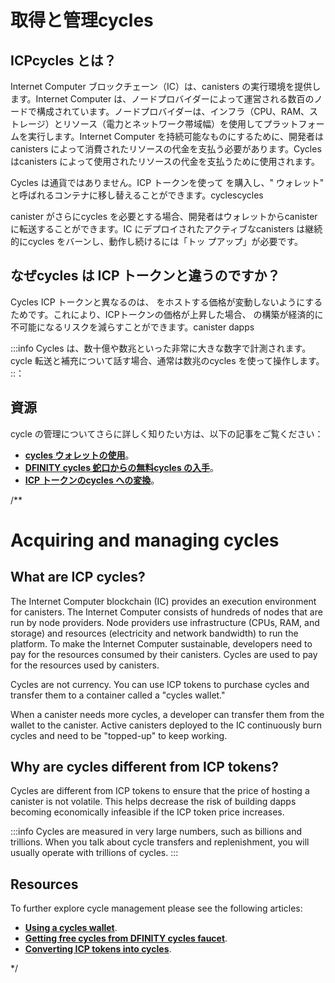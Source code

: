 # 取得と管理cycles

## ICPcycles とは？

Internet Computer ブロックチェーン（IC）は、canisters の実行環境を提供します。Internet Computer は、ノードプロバイダーによって運営される数百のノードで構成されています。ノードプロバイダーは、インフラ（CPU、RAM、ストレージ）とリソース（電力とネットワーク帯域幅）を使用してプラットフォームを実行します。Internet Computer を持続可能なものにするために、開発者はcanisters によって消費されたリソースの代金を支払う必要があります。Cycles はcanisters によって使用されたリソースの代金を支払うために使用されます。

Cycles は通貨ではありません。ICP トークンを使って を購入し、" ウォレット" と呼ばれるコンテナに移し替えることができます。cyclescycles 

canister がさらにcycles を必要とする場合、開発者はウォレットからcanister に転送することができます。IC にデプロイされたアクティブなcanisters は継続的にcycles をバーンし、動作し続けるには「トッ プアップ」が必要です。

## なぜcycles は ICP トークンと違うのですか？

Cycles ICP トークンと異なるのは、 をホストする価格が変動しないようにするためです。これにより、ICPトークンの価格が上昇した場合、 の構築が経済的に不可能になるリスクを減らすことができます。canister dapps 

:::info
Cycles は、数十億や数兆といった非常に大きな数字で計測されます。cycle 転送と補充について話す場合、通常は数兆のcycles を使って操作します。
::：

## 資源

cycle の管理についてさらに詳しく知りたい方は、以下の記事をご覧ください：

- **[ cycles ウォレットの使用](cycles-wallet.md)**。
- **[ DFINITY cycles 蛇口からの無料cycles の入手](cycles-faucet.md)**。
- **[ICP トークンのcycles への変換](converting_icp_tokens_into_cycles.md)**。

/**
# Acquiring and managing cycles

## What are ICP cycles?
The Internet Computer blockchain (IC) provides an execution environment for canisters. The Internet Computer consists of hundreds of nodes that are run by node providers. Node providers use infrastructure (CPUs, RAM, and storage) and resources (electricity and network bandwidth) to run the platform. To make the Internet Computer sustainable, developers need to pay for the resources consumed by their canisters. Cycles are used to pay for the resources used by canisters. 

Cycles are not currency. You can use ICP tokens to purchase cycles and transfer them to a container called a "cycles wallet."

When a canister needs more cycles, a developer can transfer them from the wallet to the canister. Active canisters deployed to the IC continuously burn cycles and need to be "topped-up" to keep working.

## Why are cycles different from ICP tokens? 

Cycles are different from ICP tokens to ensure that the price of hosting a canister is not volatile. This helps decrease the risk of building dapps becoming economically infeasible if the ICP token price increases.

:::info
Cycles are measured in very large numbers, such as billions and trillions. When you talk about cycle transfers and replenishment, you will usually operate with trillions of cycles.
:::

## Resources
To further explore cycle management please see the following articles:
- **[Using a cycles wallet](cycles-wallet.md)**.
- **[Getting free cycles from DFINITY cycles faucet](cycles-faucet.md)**.
- **[Converting ICP tokens into cycles](converting_icp_tokens_into_cycles.md)**.

*/